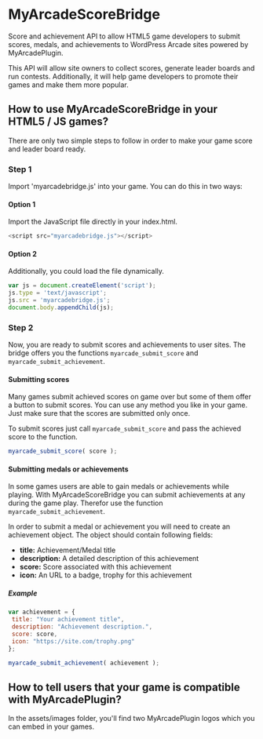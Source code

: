 # MyArcadeScoreBridge
Score and achievement API to allow HTML5 game developers to submit scores, medals, and achievements to WordPress Arcade sites powered by MyArcadePlugin.

This API will allow site owners to collect scores, generate leader boards and run contests. Additionally, it will help game developers to promote their games and make them more popular.

## How to use MyArcadeScoreBridge in your HTML5 / JS games?

There are only two simple steps to follow in order to make your game score and leader board ready.

### Step 1
Import 'myarcadebridge.js' into your game. You can do this in two ways:

#### Option 1
Import the JavaScript file directly in your index.html.

```javascript
<script src="myarcadebridge.js"></script>
```

#### Option 2
Additionally, you could load the file dynamically.

```javascript
var js = document.createElement('script');
js.type = 'text/javascript';
js.src = 'myarcadebridge.js';
document.body.appendChild(js);
```

### Step 2
Now, you are ready to submit scores and achievements to user sites. The bridge offers you the functions `myarcade_submit_score` and `myarcade_submit_achievement`.

#### Submitting scores
Many games submit achieved scores on game over but some of them offer a button to submit scores. You can use any method you like in your game. Just make sure that the scores are submitted only once.

To submit scores just call `myarcade_submit_score` and pass the achieved score to the function.

```javascript
myarcade_submit_score( score );
```

#### Submitting medals or achievements
In some games users are able to gain medals or achievements while playing. With MyArcadeScoreBridge you can submit achievements at any during the game play. Therefor use the function `myarcade_submit_achievement`.

In order to submit a medal or achievement you will need to create an achievement object. The object should contain following fields:

* **title:** Achievement/Medal title
* **description:** A detailed description of this achievement
* **score:** Score associated with this achievement
* **icon:** An URL to a badge, trophy for this achievement

##### Example

```javascript
var achievement = {
 title: "Your achievement title",
 description: "Achievement description.",
 score: score,
 icon: "https://site.com/trophy.png"
};

myarcade_submit_achievement( achievement );
```

## How to tell users that your game is compatible with MyArcadePlugin?

In the assets/images folder, you'll find two MyArcadePlugin logos which you can embed in your games.